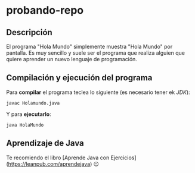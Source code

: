 # probando-repo
## Descripción

El programa "Hola Mundo" simplemente muestra "Hola Mundo" por pantalla. Es muy sencillo y suele ser el programa que realiza alguien que quiere aprender un nuevo lenguaje de programación.

## Compilación y ejecución del programa

Para **compilar** el programa teclea lo siguiente (es necesario tener ek *JDK*):

```console
javac Holamundo.java
```

Y para **ejecutarlo**:

```console
java HolaMundo
```

## Aprendizaje de Java

Te recomiendo el libro [Aprende Java con Ejercicios] (https://leanpub.com/aprendejava) :wink: